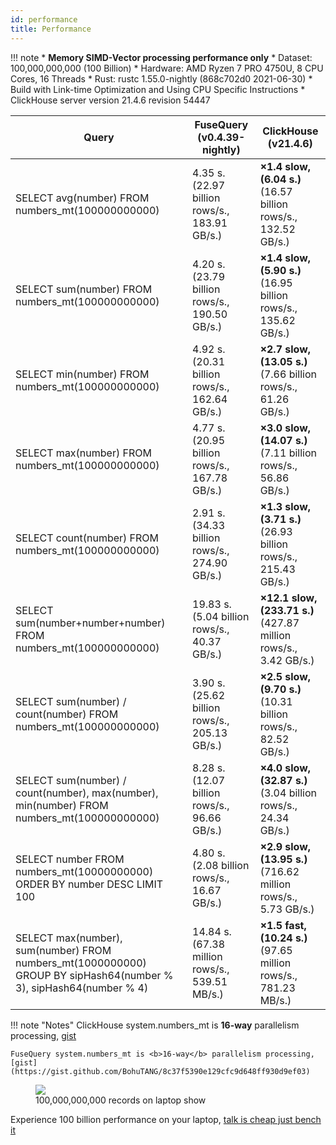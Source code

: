 ```yaml
---
id: performance
title: Performance
---
```


!!! note
    * **Memory SIMD-Vector processing performance only**
    * Dataset: 100,000,000,000 (100 Billion)
    * Hardware: AMD Ryzen 7 PRO 4750U, 8 CPU Cores, 16 Threads
    * Rust: rustc 1.55.0-nightly (868c702d0 2021-06-30)
    * Build with Link-time Optimization and Using CPU Specific Instructions
    * ClickHouse server version 21.4.6 revision 54447

| Query                                                        | FuseQuery (v0.4.39-nightly)                                  | ClickHouse (v21.4.6)                                         |
| ------------------------------------------------------------ | --------------------------------------------------- | ------------------------------------------------------------ |
| SELECT avg(number) FROM numbers_mt(100000000000)             | 4.35 s.<br /> (22.97 billion rows/s., 183.91 GB/s.) | **×1.4 slow, (6.04 s.)** <br /> (16.57 billion rows/s., 132.52 GB/s.) |
| SELECT sum(number) FROM numbers_mt(100000000000)             | 4.20 s.<br />(23.79 billion rows/s., 190.50 GB/s.)  | **×1.4 slow, (5.90 s.)** <br />(16.95 billion rows/s., 135.62 GB/s.) |
| SELECT min(number) FROM numbers_mt(100000000000)             | 4.92 s.<br />(20.31 billion rows/s., 162.64 GB/s.)  | **×2.7 slow, (13.05 s.)** <br /> (7.66 billion rows/s., 61.26 GB/s.) |
| SELECT max(number) FROM numbers_mt(100000000000)             | 4.77 s.<br />(20.95 billion rows/s., 167.78 GB/s.)  | **×3.0 slow, (14.07 s.)** <br /> (7.11 billion rows/s., 56.86 GB/s.) |
| SELECT count(number) FROM numbers_mt(100000000000)           | 2.91 s.<br />(34.33 billion rows/s., 274.90 GB/s.)  | **×1.3 slow, (3.71 s.)** <br /> (26.93 billion rows/s., 215.43 GB/s.) |
| SELECT sum(number+number+number) FROM numbers_mt(100000000000) | 19.83 s.<br />(5.04 billion rows/s., 40.37 GB/s.)   | **×12.1 slow, (233.71 s.)** <br /> (427.87 million rows/s., 3.42 GB/s.) |
| SELECT sum(number) / count(number) FROM numbers_mt(100000000000) | 3.90 s.<br />(25.62 billion rows/s., 205.13 GB/s.)  | **×2.5 slow, (9.70 s.)** <br /> (10.31 billion rows/s., 82.52 GB/s.) |
| SELECT sum(number) / count(number), max(number), min(number) FROM numbers_mt(100000000000) | 8.28 s.<br />(12.07 billion rows/s., 96.66 GB/s.)   | **×4.0 slow, (32.87 s.)** <br /> (3.04 billion rows/s., 24.34 GB/s.) |
| SELECT number FROM numbers_mt(10000000000) ORDER BY number DESC LIMIT 100 | 4.80 s.<br />(2.08 billion rows/s., 16.67 GB/s.)    | **×2.9 slow, (13.95 s.)** <br /> (716.62 million rows/s., 5.73 GB/s.) |
| SELECT max(number), sum(number) FROM numbers_mt(1000000000) GROUP BY sipHash64(number % 3), sipHash64(number % 4) | 14.84 s.<br />(67.38 million rows/s., 539.51 MB/s.) | **×1.5 fast, (10.24 s.)** <br /> (97.65 million rows/s., 781.23 MB/s.) |

!!! note "Notes"
    ClickHouse system.numbers_mt is <b>16-way</b> parallelism processing, [gist](https://gist.github.com/BohuTANG/bba7ec2c23da8017eced7118b59fc7d5) 

    FuseQuery system.numbers_mt is <b>16-way</b> parallelism processing, [gist](https://gist.github.com/BohuTANG/8c37f5390e129cfc9d648ff930d9ef03)

<figure>
  <img src="https://datafuse-1253727613.cos.ap-hongkong.myqcloud.com/datafuse-avg-100b.gif"/>
  <figcaption>100,000,000,000 records on laptop show</figcaption>
</figure>

Experience 100 billion performance on your laptop, [talk is cheap just bench it](building-and-running.md)
